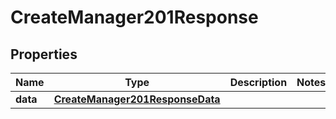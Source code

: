 

# CreateManager201Response


## Properties

| Name | Type | Description | Notes |
|------------ | ------------- | ------------- | -------------|
|**data** | [**CreateManager201ResponseData**](CreateManager201ResponseData.md) |  |  |



